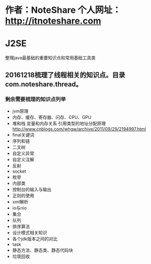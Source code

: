 # 作者：NoteShare 个人网址：http://itnoteshare.com
# J2SE
整理java最基础的重要知识点和常用基础工具类
## 20161218梳理了线程相关的知识点。目录com.noteshare.thread。




### 剩余需要梳理的知识点列举
* jvm原理
* 内存、缓存、寄存器、闪存、CPU、GPU
* 堆和栈  变量和内存关系 引用类型的地址分配原理
http://www.cnblogs.com/whgw/archive/2011/09/29/2194997.html
* final关键词
* 序列和链
* 二叉树
* 自定义异常
* 自定义注解
* 反射
* socket
* 枚举
* 内部类
* 控制台的输入与输出
* 正则的使用
* xml解析
* io与nio
* 集合
* 队列
* 排序算法
* 设计模式相关知识
* 各个jdk版本之间的对比
* task
* 静态方法、静态类、静态代码块
* 垃圾回收
  

